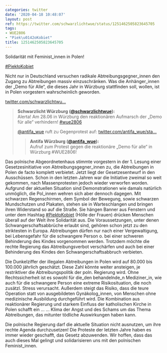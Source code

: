 ```yaml
---
categories: twitter
date: '2020-04-18 10:48:07'
layout: post
ref: https://twitter.com/schwarzlichtwue/status/1251462505823645705
tags:
- WUE2806
- "Piek\u0142oKobiet"
title: 1251462505823645705
---
```

Solidarität mit Feminist_innen in Polen!

[#PiekłoKobiet](/t/piekłokobiet) 

Nicht nur in Deutschland versuchen radikale Abtreibungsgegner_innen den Zugang zu Abtreibungen massiv einzuschränken. 
Was die Anhänger_innen der „Demo für Alle“, die dieses Jahr in Würzburg stattfinden soll, wollen, ist in Polen vorgestern wahrscheinlich geworden.

[twitter.com/schwarzlichtwu…](https://twitter.com/schwarzlichtwue/status/1250841232982585344?s=19) 
> <b>Schwarzlicht Würzburg ([@schwarzlichtwue](https://twitter.com/schwarzlichtwue)):</b>  
>Alerta! Am 28.06 in Würzburg den reaktionären Aufmarsch der „Demo für alle“ verhindern! [#wue2806](/t/wue2806)   
>  
>[@antifa_wue](https://twitter.com/antifa_wue) ruft zu Gegenprotest auf: [twitter.com/antifa_wue/sta…](https://twitter.com/antifa_wue/status/1250826837564981248)   
>> <b>Antifa Würzburg ([@antifa_wue](https://twitter.com/antifa_wue)):</b>    
>>Aufruf zum Protest gegen die reaktionäre „Demo für alle“ in Würzburg #WUE2806!      
>  
>  


Das polnische Abgeordnetenhaus stimmte vorgestern in der 1. Lesung einer Gesetzesinitiative von Abtreibungsgegner_innen zu, die Abtreibungen in Polen de facto komplett verbietet. Jetzt liegt der Gesetzesentwurf in den Ausschüssen. 
Schon in den letzten Jahren war die Initiative zweimal so weit gekommen, nach Massenprotesten jedoch wieder verworfen worden. Aufgrund der aktuellen Situation sind Demonstrationen wie damals natürlich unmöglich, die Pol_innen wehren sich aber dennoch dagegen. 
Mit schwarzen Regenschirmen, dem Symbol der Bewegung, sowie schwarzen Mundschutzen und Plakaten, stehen sie in Warteschlangen und bringen ihren Widerstand so auf die Straße. 
Sie hängen Banner aus Fenstern und unter dem Hashtag [#PiekłoKobiet](/t/piekłokobiet) (Hölle der Frauen) drücken Menschen überall auf der Welt ihre Solidarität aus. 
Die Voraussetzungen, unter denen Schwangerschaftsabbrüche erlaubt sind, gehören schon jetzt zu den striktesten in Europa. Abtreibungen dürfen nur nach einer Vergewaltigung, bei Lebensgefahr für die schwangere Person o. bei einer schweren Behinderung des Kindes vorgenommen werden. 
Trotzdem möchte die rechte Regierung das Abtreibungsverbot verschärfen und auch bei einer Behinderung des Kindes den Schwangerschaftsabbruch verbieten. 



Die Dunkelziffer der illegalen Abtreibungen in Polen wird auf 80.000 bis 100.000 jährlich geschätzt. 
Diese Zahl könnte weiter ansteigen, je restriktiver die Abtreibungspolitik der poln. Regierung wird. Ohne Rechtssicherheit ist es sowohl für die_den behandelnde_n Mediziner_in, wie auch für die schwangere Person eine extreme Risikosituation, die noch zusätzl. Stress verursacht. 
Außerdem steigt das Risiko, dass die teure Operation statt von ausgebildeten Gynäkolog_innen, von Menschen ohne medizinische Ausbildung durchgeführt wird. Die Kombination aus reaktionärer Regierung und starkem Einfluss der katholischen Kirche in Polen schafft ein … 
… Klima der Angst und des Schams um das Thema Abtreibungen, das mitunter tödliche Auswirkungen haben kann.



Die polnische Regierung darf die aktuelle Situation nicht ausnutzen, um ihre rechte Agenda durchzusetzen! 
Die Proteste der letzten Jahre haben es immer wieder geschafft, das Gesetz abzuwenden. Wir hoffen, dass das auch dieses Mal gelingt und solidarisieren uns mit den polnischen Feminist_innen. 